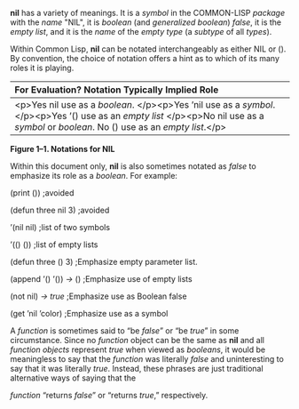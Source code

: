  

**nil** has a variety of meanings. It is a *symbol* in the COMMON-LISP *package* with the *name* "NIL", it is *boolean* (and *generalized boolean*) *false*, it is the *empty list*, and it is the *name* of the *empty type* (a *subtype* of all *types*). 

Within Common Lisp, **nil** can be notated interchangeably as either NIL or (). By convention, the choice of notation offers a hint as to which of its many roles it is playing.  



|**For Evaluation? Notation Typically Implied Role**|
| :- |
|\<p\>Yes nil use as a *boolean*. \</p\>\<p\>Yes ’nil use as a *symbol*. \</p\>\<p\>Yes ’() use as an *empty list* \</p\>\<p\>No nil use as a *symbol* or *boolean*. No () use as an *empty list*.\</p\>|


**Figure 1–1. Notations for NIL** 

Within this document only, **nil** is also sometimes notated as *false* to emphasize its role as a *boolean*. For example: 

(print ()) ;avoided 

(defun three nil 3) ;avoided 

’(nil nil) ;list of two symbols 

’(() ()) ;list of empty lists 

(defun three () 3) ;Emphasize empty parameter list. 

(append ’() ’()) *→* () ;Emphasize use of empty lists 

(not nil) *→ true* ;Emphasize use as Boolean false 

(get ’nil ’color) ;Emphasize use as a symbol 

A *function* is sometimes said to “be *false*” or “be *true*” in some circumstance. Since no *function* object can be the same as **nil** and all *function objects* represent *true* when viewed as *booleans*, it would be meaningless to say that the *function* was literally *false* and uninteresting to say that it was literally *true*. Instead, these phrases are just traditional alternative ways of saying that the 

*function* “returns *false*” or “returns *true*,” respectively. 

